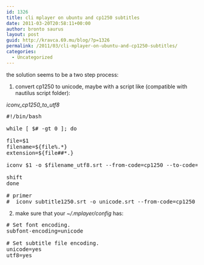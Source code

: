 ```yaml
---
id: 1326
title: cli mplayer on ubuntu and cp1250 subtitles
date: 2011-03-20T20:58:11+00:00
author: bronto saurus
layout: post
guid: http://kravca.69.mu/blog/?p=1326
permalink: /2011/03/cli-mplayer-on-ubuntu-and-cp1250-subtitles/
categories:
  - Uncategorized
---
```

the solution seems to be a two step process:

1. convert cp1250 to unicode, maybe with a script like (compatible with nautilus script folder):

_iconv\_cp1250\_to_utf8_

<pre lang="bash">#!/bin/bash

while [ $# -gt 0 ]; do
	
file=$1
filename=${file%.*}
extension=${file##*.}

iconv $1 -o $filename_utf8.srt --from-code=cp1250 --to-code=utf8

shift
done

# primer
#  iconv subtitle1250.srt -o unicode.srt --from-code=cp1250 --to-code=utf8</pre>

2. make sure that your _~/.mplayer/config_ has:

<pre lang="bash"># Set font encoding.
subfont-encoding=unicode

# Set subtitle file encoding.
unicode=yes
utf8=yes</pre>